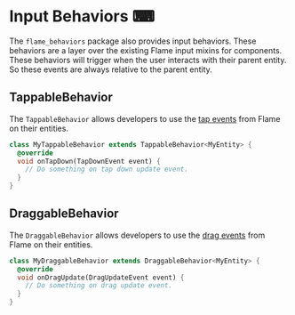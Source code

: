 # Input Behaviors ⌨

The `flame_behaviors` package also provides input behaviors. These behaviors are a layer over the
existing Flame input mixins for components. These behaviors will trigger when the user interacts with their parent entity. So these events are always relative to the parent entity.

## TappableBehavior

The `TappableBehavior` allows developers to use the [tap events][flame_tap_docs] from Flame on their entities.

```dart
class MyTappableBehavior extends TappableBehavior<MyEntity> {
  @override
  void onTapDown(TapDownEvent event) {
    // Do something on tap down update event.
  }
}
```


## DraggableBehavior

The `DraggableBehavior` allows developers to use the [drag events][flame_drag_docs] from Flame on their entities.

```dart
class MyDraggableBehavior extends DraggableBehavior<MyEntity> {
  @override
  void onDragUpdate(DragUpdateEvent event) {
    // Do something on drag update event.
  }
}
```

[flame_drag_docs]: https://docs.flame-engine.org/1.7.0/flame/inputs/drag_events.html
[flame_tap_docs]: https://docs.flame-engine.org/1.7.0/flame/inputs/tap_events.html
